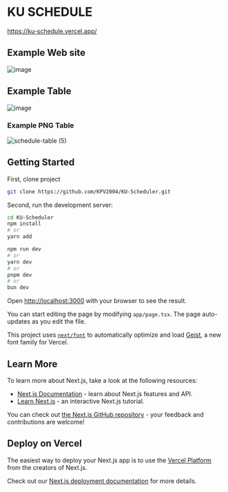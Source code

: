 # KU SCHEDULE
https://ku-schedule.vercel.app/
## Example Web site
![image](https://github.com/user-attachments/assets/5c7eac10-6a38-4c3e-b569-5437313ee947)

## Example Table
![image](https://github.com/user-attachments/assets/ca6b8622-bec5-4943-b4d9-728d9ef4288c)
### Example PNG Table
![schedule-table (5)](https://github.com/user-attachments/assets/a688bae1-8e27-4680-abac-32c9e8e93248)


## Getting Started

First, clone project
```bash
git clone https://github.com/KPV2004/KU-Scheduler.git
```

Second, run the development server:

```bash
cd KU-Scheduler
npm install
# or
yarn add

npm run dev
# or
yarn dev
# or
pnpm dev
# or
bun dev
```

Open [http://localhost:3000](http://localhost:3000) with your browser to see the result.

You can start editing the page by modifying `app/page.tsx`. The page auto-updates as you edit the file.

This project uses [`next/font`](https://nextjs.org/docs/app/building-your-application/optimizing/fonts) to automatically optimize and load [Geist](https://vercel.com/font), a new font family for Vercel.

## Learn More

To learn more about Next.js, take a look at the following resources:

- [Next.js Documentation](https://nextjs.org/docs) - learn about Next.js features and API.
- [Learn Next.js](https://nextjs.org/learn) - an interactive Next.js tutorial.

You can check out [the Next.js GitHub repository](https://github.com/vercel/next.js) - your feedback and contributions are welcome!

## Deploy on Vercel

The easiest way to deploy your Next.js app is to use the [Vercel Platform](https://vercel.com/new?utm_medium=default-template&filter=next.js&utm_source=create-next-app&utm_campaign=create-next-app-readme) from the creators of Next.js.

Check out our [Next.js deployment documentation](https://nextjs.org/docs/app/building-your-application/deploying) for more details.
